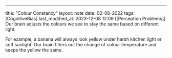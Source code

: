 ---
title: "Colour Constancy"
layout: note
date: 02-08-2022
tags: [CognitiveBias]
last_modified_at: 2023-12-08 12:09
 [[Perception Problems]] Our brain adjusts the colours we see to stay the same based on different light.

For example, a banana will always look yellow under harsh kitchen light or soft sunlight. Our brain filters out the change of colour temperature and keeps the yellow the same.
